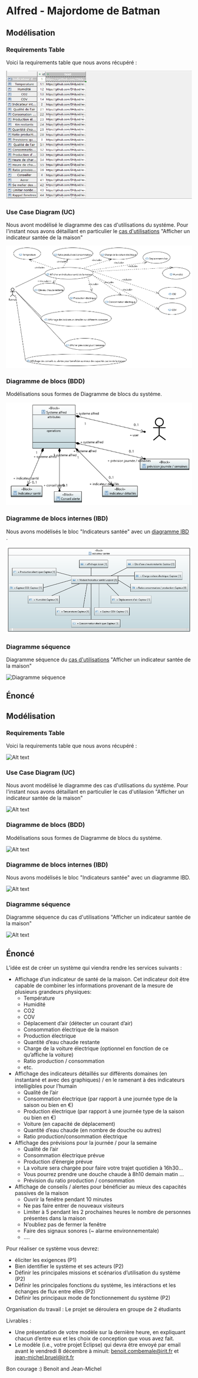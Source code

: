 # Alfred - Majordome de Batman


## Modélisation

### Requirements Table

Voici la requirements table que nous avons récupéré :

![Requirements table](./Alfred/Requierement_table.PNG?raw=true "Requirements table")

### Use Case Diagram (UC)

Nous avont modélisé le diagramme des cas d'utilisations du systéme. Pour l'instant nous avons détaillant en particulier le [cas d'utilisations](#requirements-table) "Afficher un indicateur santée de la maison"

![Use Case Diagram](./Alfred/Alfred_UC.PNG?raw=true "UC")

### Diagramme de blocs (BDD)

Modélisations sous formes de Diagramme de blocs du systéme.

![Diagramme de blocs](./Alfred/Alfred_BDD.PNG?raw=true "BDD")


### Diagramme de blocs internes (IBD)

Nous avons modélisés le bloc "Indicateurs santée" avec un [diagramme IBD](#use-case-diagram-uc)
.

![Diagramme de blocs internes](./Alfred/Alfred_IBD.PNG?raw=true "IBD")

### Diagramme séquence

Diagramme séquence du [cas d'utilisations](#requirements-table) "Afficher un indicateur santée de la maison"

![Diagramme séquence](./Alfred/Alfred_Diagramme_Sequence_Indicateur_Santée.PNG?raw=true "DS")

## Énoncé

## Modélisation

### Requirements Table

Voici la requirements table que nous avons récupéré :

![Alt text](/img.jpg?raw=true "Requirements table")

### Use Case Diagram (UC)

Nous avont modélisé le diagramme des cas d'utilisations du systéme. Pour l'instant nous avons détaillant en particulier le cas d'utilasion "Afficher un indicateur santée de la maison"

![Alt text](/img.jpg?raw=true "UC")

### Diagramme de blocs (BDD)

Modélisations sous formes de Diagramme de blocs du systéme.

![Alt text](/img.jpg?raw=true "BDD")


### Diagramme de blocs internes (IBD)

Nous avons modélisés le bloc "Indicateurs santée" avec un diagramme IBD.

![Alt text](/img.jpg?raw=true "IBD")

### Diagramme séquence

Diagramme séquence du cas d'utilisations "Afficher un indicateur santée de la maison"

![Alt text](/img.jpg?raw=true "DS")

## Énoncé

L’idée est de créer un système qui viendra rendre les services suivants :

- Affichage d’un indicateur de santé de la maison. Cet indicateur doit être capable de combiner les informations provenant de la mesure de plusieurs grandeurs physiques:
  - Température
  - Humidité
  - CO2
  - COV
  - Déplacement d’air (détecter un courant d’air)
  - Consommation électrique de la maison
  - Production électrique   
  - Quantité d’eau chaude restante 
  - Charge de la voiture électrique (optionnel en fonction de ce qu’affiche la voiture)
  - Ratio production / consommation
  - etc.
- Affichage des indicateurs détaillés sur différents domaines (en instantané et avec des graphiques) / en le ramenant à des indicateurs intelligibles pour l’humain 
  - Qualité de l’air 
  - Consommation électrique (par rapport à une journée type de la saison ou bien en €)
  - Production électrique (par rapport à une journée type de la saison ou bien en €)
  - Voiture (en capacité de déplacement)
  - Quantité d’eau chaude (en nombre de douche ou autres)
  - Ratio production/consommation électrique
- Affichage des prévisions pour la journée / pour la semaine
  - Qualité de l’air
  - Consommation électrique prévue
  - Production d’énergie prévue
  - La voiture sera chargée pour faire votre trajet quotidien à 16h30…
  - Vous pourrez prendre une douche chaude à 8h10 demain matin …
  - Prévision du ratio production / consommation
- Affichage de conseils / alertes pour bénéficier au mieux des capacités passives de la maison
  - Ouvrir la fenêtre pendant 10 minutes
  - Ne pas faire entrer de nouveaux visiteurs
  - Limiter à 5 pendant les 2 prochaines heures le nombre de personnes présentes dans la maison
  - N’oubliez pas de fermer la fenêtre
  - Faire des signaux sonores (~ alarme environnementale)
  - ….

Pour réaliser ce système vous devrez:
- éliciter les exigences (P1)
- Bien identifier le système et ses acteurs (P2)
- Définir les principales missions et scénarios d’utilisation du système (P2)
- Définir les principales fonctions du système, les intéractions et les échanges de flux entre elles (P2)
- Définir les principaux mode de fonctionnement du système (P2)

Organisation du travail : 
Le projet se déroulera en groupe de 2 étudiants

Livrables : 
- Une présentation de votre modèle sur la dernière heure, en expliquant chacun d’entre eux et les choix de conception que vous avez fait. 
- Le modèle (i.e., votre projet Eclipse) qui devra être envoyé par email avant le vendredi 8 décembre à minuit: benoit.combemale@irit.fr et jean-michel.bruel@irit.fr


Bon courage :)
Benoit and Jean-Michel
